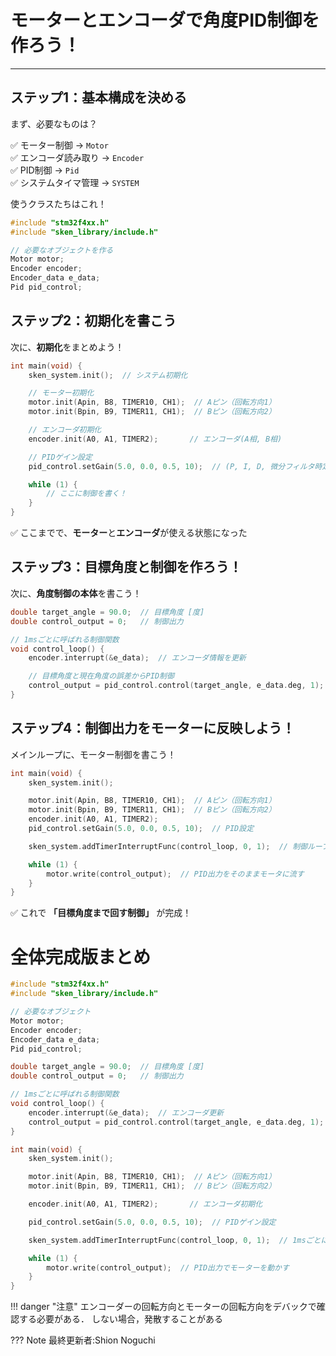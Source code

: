 # モーターとエンコーダで角度PID制御を作ろう！

---

## ステップ1：基本構成を決める

まず、必要なものは？

✅ モーター制御 → `Motor`  
✅ エンコーダ読み取り → `Encoder`  
✅ PID制御 → `Pid`  
✅ システムタイマ管理 → `SYSTEM`

使うクラスたちはこれ！

```cpp
#include "stm32f4xx.h"
#include "sken_library/include.h"

// 必要なオブジェクトを作る
Motor motor;
Encoder encoder;
Encoder_data e_data;
Pid pid_control;
```


## ステップ2：初期化を書こう

次に、**初期化**をまとめよう！

```cpp
int main(void) {
    sken_system.init();  // システム初期化

    // モーター初期化
    motor.init(Apin, B8, TIMER10, CH1);  // Aピン（回転方向1）
    motor.init(Bpin, B9, TIMER11, CH1);  // Bピン（回転方向2）

    // エンコーダ初期化
    encoder.init(A0, A1, TIMER2);       // エンコーダ(A相, B相)

    // PIDゲイン設定
    pid_control.setGain(5.0, 0.0, 0.5, 10);  // (P, I, D, 微分フィルタ時定数)

    while (1) {
        // ここに制御を書く！
    }
}
```

✅ ここまでで、**モーター**と**エンコーダ**が使える状態になった


## ステップ3：目標角度と制御を作ろう！

次に、**角度制御の本体**を書こう！

```cpp
double target_angle = 90.0;  // 目標角度 [度]
double control_output = 0;   // 制御出力

// 1msごとに呼ばれる制御関数
void control_loop() {
    encoder.interrupt(&e_data);  // エンコーダ情報を更新

    // 目標角度と現在角度の誤差からPID制御
    control_output = pid_control.control(target_angle, e_data.deg, 1);
}
```


## ステップ4：制御出力をモーターに反映しよう！

メインループに、モーター制御を書こう！

```cpp
int main(void) {
    sken_system.init();

    motor.init(Apin, B8, TIMER10, CH1);  // Aピン（回転方向1）
    motor.init(Bpin, B9, TIMER11, CH1);  // Bピン（回転方向2）
    encoder.init(A0, A1, TIMER2);
    pid_control.setGain(5.0, 0.0, 0.5, 10);  // PID設定

    sken_system.addTimerInterruptFunc(control_loop, 0, 1);  // 制御ループ登録

    while (1) {
        motor.write(control_output);  // PID出力をそのままモータに流す
    }
}
```

✅ これで **「目標角度まで回す制御」** が完成！



# 全体完成版まとめ

```cpp
#include "stm32f4xx.h"
#include "sken_library/include.h"

// 必要なオブジェクト
Motor motor;
Encoder encoder;
Encoder_data e_data;
Pid pid_control;

double target_angle = 90.0;  // 目標角度 [度]
double control_output = 0;   // 制御出力

// 1msごとに呼ばれる制御関数
void control_loop() {
    encoder.interrupt(&e_data);  // エンコーダ更新
    control_output = pid_control.control(target_angle, e_data.deg, 1);  // 目標角度と現在角度で制御
}

int main(void) {
    sken_system.init();

    motor.init(Apin, B8, TIMER10, CH1);  // Aピン（回転方向1）
    motor.init(Bpin, B9, TIMER11, CH1);  // Bピン（回転方向2）

    encoder.init(A0, A1, TIMER2);       // エンコーダ初期化

    pid_control.setGain(5.0, 0.0, 0.5, 10);  // PIDゲイン設定

    sken_system.addTimerInterruptFunc(control_loop, 0, 1);  // 1msごとに制御実行

    while (1) {
        motor.write(control_output);  // PID出力でモーターを動かす
    }
}
```

!!! danger "注意"
    エンコーダーの回転方向とモーターの回転方向をデバックで確認する必要がある．
    しない場合，発散することがある
    



??? Note
    最終更新者:Shion Noguchi